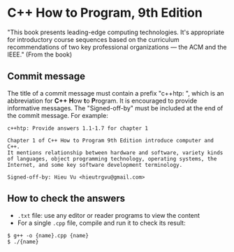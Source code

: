 # C++ How to Program, 9th Edition
"This book presents leading-edge computing technologies. It's appropriate for
introductory course sequences based on the curriculum recommendations of two
key professional organizations — the ACM and the IEEE." (From the book)

## Commit message
The title of a commit message must contain a prefix "c++htp: ", which is an
abbreviation for **C++** **H**ow **t**o **P**rogram. It is encouraged to
provide informative messages. The "Signed-off-by" must be included at the end
of the commit message. For example:
```
c++htp: Provide answers 1.1-1.7 for chapter 1

Chapter 1 of C++ How to Program 9th Edition introduce computer and C++.
It mentions relationship between hardware and software, variety kinds
of languages, object programming technology, operating systems, the
Internet, and some key software development terminology.

Signed-off-by: Hieu Vu <hieutrgvu@gmail.com>
```

## How to check the answers
+ `.txt` file: use any editor or reader programs to view the content
+ For a single `.cpp` file, compile and run it to check its result:
```
$ g++ -o {name}.cpp {name}
$ ./{name}
```
